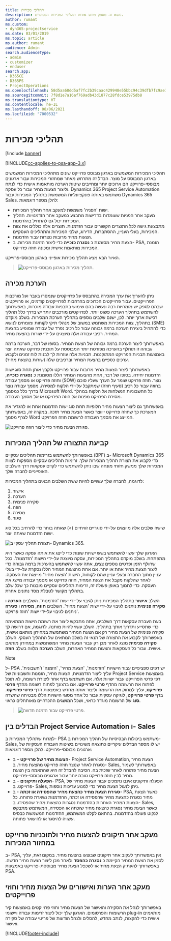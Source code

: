 ```yaml
---
title: תהליכי מכירות
description: נושא זה מספק מידע אודות תהליכי המכירות הבסיסיים.
author: rumant
ms.custom:
- dyn365-projectservice
ms.date: 03/01/2019
ms.topic: article
ms.author: rumant
audience: Admin
search.audienceType:
- admin
- customizer
- enduser
search.app:
- D365CE
- D365PS
- ProjectOperations
ms.openlocfilehash: 58d5aa68dd5af7fc2b39caac429948e55bbc94c39dfb7fc9ae15a37cc3c92ce6
ms.sourcegitcommit: 7f8d1e7a16af769adb43d1877c28fdce53975db8
ms.translationtype: HT
ms.contentlocale: he-IL
ms.lasthandoff: 08/06/2021
ms.locfileid: "7000532"
---
```

# <a name="sales-processes"></a>תהליכי מכירות

[!include [banner](../includes/psa-now-project-operations.md)]

[!INCLUDE[cc-applies-to-psa-app-3.x](../includes/cc-applies-to-psa-app-3x.md)]

תהליכי המכירות המשמשים בארגון מבוסס פרוייקט שונים מתהליכי המכירות המשמשים בארגון המבוסס על מוצר. הבדל זה מתרחש מאחר שמחזורי המכירות עבור ארגונים מבוססי-פרוייקט הם ארוכים יותר ומחייבים שיטות הערכה מותאמות אישית כדי לנתח וליצור הצעות מחיר עבור כל עסקה. Dynamics 365 Project Service Automation משתמש באותה פונקציונליות המשמשת בתהליך המכירות עבור Dynamics 365 Sales. להלן מספר דוגמאות:

- ישות 'הפניה' משמשת למעקב אחר תהליך המכירות.
- מעקב אחר הפניות שעומדות בדרישות מתבצע כמעקב אחר הזדמנויות. תהליך המכירות יכול גם להתחיל בהזדמנות.
- מתבצעת גישה לכל התוצרים הקשורים עבור הזדמנות. תוצרים אלה כוללים את צוות המכירות, בעלי העניין, ההסתברות, הדירוג, שלבי המכירות והתהליכים העסקיים.
- הצעות מחיר מרובות נוצרות עבור הזדמנות.
- הצעת מחיר מסומנת כ **נסגרה כזכייה** כדי ליצור הזמנת מכירות. ב- PSA, הזמנת המכירות מותאמת אישית ומכונה חוזה פרוייקט.

האיור הבא מציג תהליך מכירות אופייני בארגון מבוסס-פרוייקט.

> ![תהליך מכירות בארגון מבוסס-פרוייקט.](media/basic-guide-1.png)

## <a name="estimating-a-sale"></a>הערכת מכירה
ניתן להעריך את ערך המכירה בהתבסס על פרוייקטים שנמסרו בעבר ועל מורכבות הפרוייקטים. עבור פרוייקטים הכרוכים בהרחבות לפרוייקטים קודמים, או פרוייקטים שבהם לספק יש מומחיות רבה ונעשה בהם שימוש בתבניות עבודה מוכרות, באפשרותך להשתמש בתהליך הערכה פשוט יותר. לפרויקטים מורכבים יותר יש בדרך כלל תהליך רכישה ארוך יותר. לכן, ישנם שלבים נוספים בתהליך הערכת המכירות. בשלב מוקדם בתהליך, צוות המכירות משתמש במשוב של מנהלי תיקי לקוחות ומומחים לנושא (SME) כדי להתחיל ביצירת הערכה ברמה גבוהה עבור כל רכיב נפרד של עבודה שמופיע בהצעת המחיר. רכיבי עבודה אלה מיוצגים על-ידי שורות בהצעת מחיר. 

באפשרותך ליצור הערכה ברמה גבוהה של הצעת המחיר. בסופו של דבר, הערכה ברמה גבוהה זו תוחלף בהערכה מפורטת יותר המבוססת על תוכנית פרויקט שאתה יוצר באמצעות תבניות הפרויקט המתוקננות. תבניות אלה עוזרות לך לבנות לוח זמנים ולקבוע ערכים כספיים בהצעת המחיר וברכיבים שלה (שורות בהצעת מחיר). 

באפשרותך ליצור הצעות מחיר מרובות עבור פרוייקט ולקבץ אותן תחת סוג ישות הזדמנות יחידה. בסופו של דבר, אחת מהצעות המחיר הללו מסומנת כ **נסגרה כזכייה**, וחוזה פרוייקט או מסמך עבודה (SOW) נוצר. חוזה פרויקט שומר על הערך שעליו סוכם בחוזה עבור כל רכיב (סעיף חוזה) שמתקבל על-ידי הלקוח למסירה. מסמך עבודה נוצר בדרך כלל כמסמך Microsoft Word. כל החשבוניות הנשלחות אל הלקוח במהלך מסירת הפרויקט מפנות אל חוזה הפרויקט או אל מסמך העבודה.

באפשרותך גם ליצור הצעות מחיר חלופיות תחת סוג ישות הזדמנות אחת או להגדיר את המערכת כך שחוזה פרוייקט ייווצר כאשר הצעת מחיר תזכה. במקרה זה, באפשרותך לצרף מסמך Word המייצג את מסמך העבודה לרשומת חוזה הפרויקט.

![סגירת הצעת מחיר כדי ליצור חוזה פרוייקט.](media/basic-guide-2.png)

## <a name="configuring-the-sales-process"></a>קביעת התצורה של תהליך המכירות
באפשרותך להשתמש בזרימות תהליכים עסקיים (BPF) ב- Microsoft Dynamics 365 כדי לקבוע את תצורת תהליך המכירות שלך. זרימות תהליכים עסקיים מספקות לצוות המכירות שלך ממשק חזותי מונחה שבו ניתן להשתמש כדי לקדם עסקאות דרך השלבים האופייניים לחברה שלך.

לדוגמה, לחברה שלך עשויים להיות ששת השלבים הבאים בתהליך המכירות:

1. אישור
2. הערכה
3. סקירה פנימית
4. חוזה
5. מסירה
6. סגור

שישה שלבים אלה מיוצגים על-ידי סוגריים זוויתיים (\>) שאתה בוחר כדי להרחיב בכל סוג ישות הזדמנות שאתה יוצר.

![תצורת תהליך עסקי ב- Dynamics 365.](media/basic-guide-3.png)
 
הארגון שלך עשוי להשתמש בשש ישויות שונות כדי לייצג את אותה עסקה כאשר היא מתפתחת. בשלב מוקדם בתהליך המכירות, עסקה מיוצגת על-ידי הישות 'הזדמנות'. ככל שחולף הזמן ופרטים נוספים צצים, אתה עשוי להשתמש בהערכות ברמה גבוהה כדי ליצור הצעת מחיר אחת או יותר. אם אחת מהצעות המחיר הללו נסקרת על-ידי בעלי עניין מתוך החברה ובעלי עניין שהם לקוחות, הישות 'הצעת מחיר' מייצגת את העסקה. לאחר שהלקוח מקבל את הצעת המחיר, חוזה פרויקט או מסמך עבודה מייצג את העסקה. כדי לתמוך באופן פעולה זה, זרימות תהליכים עסקיים מובנות כך שכל שלב בתהליך מקושר לטבלת מסד נתונים אחרת.

השלב **אישור** בתהליך המכירות ניתן לגיבוי על-ידי ישות 'הזדמנות'. השלבים **הערכה** ו **סקירה פנימית** ניתנים לגיבוי על-ידי ישות 'הצעת מחיר'. השלבים **חוזה**, **מסירה** ו **סגירה** ניתנים לגיבוי על-ידי ישות 'חוזה פרויקט'.

בעת העברת עסקאות דרך השלבים, אתה מתבקש ליצור את רשומת הישות המתאימה כדי שתסייע ותדריך אותך בתהליך. השלב עשוי להיות מותנה. לדוגמה, אם דרושה לך סקירה פנימית של הצעת מחיר רק אם הצעת המחיר משתמשת במחירון מותאם אישית, באפשרותך לקבוע את התצורה של תנאי זה בשלב המתאים של התהליך העסקי. השלב **סקירה פנימית** מוצג לאחר מכן רק עבור הצעות מחיר המשתמשות במחירון מותאם אישית. עבור כל העסקאות והצעות המחיר האחרות, השלב **הערכה** מלווה בשלב **חוזה**.

> [!NOTE]
> ל- PSA יש דפים ספציפיים עבור הישויות 'הזדמנות', 'הצעת מחיר', 'הזמנה' ו'חשבונית'. עליך ליצור הזדמנויות, הצעות מחיר, הזמנות וחשבוניות של Project Service באמצעות דפי פרטי הפרוייקט עבור ישויות אלה. אם תשתמש בדף אחר ליצירת רשומה, לא תוכל לפתוח את הרשומה מהדף **פרטי פרוייקט**. אם ברצונך לפתוח רשומה מהדף **פרטי פרוייקט**, עליך למחוק את הרשומה וליצור אותה מחדש באמצעות הדף **פרטי פרוייקט**. בדף **פרטי פרוייקט**, לוגיקה עסקית עבור כל אחד מסוגי הישויות הללו מבטיחה שהשדה **סוג** של הרשומה מוגדר כראוי, ושכל המושגים ההכרחיים מאותחלים כראוי.

> ![פרטי פרוייקט עבור הזמנה חדשה.](media/basic-guide-4.png)
 
## <a name="differences-between-project-service-automation-and-sales"></a>הבדלים בין Project Service Automation ו- Sales
למרות שתהליך המכירות ב- PSA משתמש ביכולות הבסיסיות של תהליך המכירות ב- Sales, יש לו מספר הבדלים עיקריים כתוצאה משינויים בשיטות העבודה העסקיות של ארגונים מבוססי-פרוייקט. להלן מספר דוגמאות:

- **הצעות מחיר של פרוייקט** – ב- Project Service Automation, הצעת מחיר נסגרת לאחר שנוצר חוזה פרוייקט מהצעת מחיר. ב- Sales, באפשרותך לשמור הצעת מחיר פתוחה לאחר שזכית בה. הסיבה להבדל זה היא שהתאמה בין הצעת מחיר לבין חוזה פרוייקט טובה יותר עבור ארגונים מבוססי-פרוייקט. 
- **הפעלה ותיקונים** – ב- PSA, הפעלה ותיקונים אינם נתמכים עבור הצעות מחיר של פרוייקט. ב- Sales, ניתן לנעול הצעת מחיר כדי למנוע עריכות נוספות.
- **סגירת הצעת מחיר כהצעת מחיר שהפסידה או זכתה** - ב- PSA, כאשר הצעת מחיר נסגרת כהצעת מחיר שהפסידה או זכתה, ההזדמנות נשארת פתוחה. כל הצעות המחיר האחרות בהזדמנות נסגרות כהצעות מחיר שהפסידו. ב- Sales, כאשר הצעת מחיר נסגרת כהצעת מחיר שזכתה או הפסידה, המשתמש מתבקש לנקוט פעולה בהזדמנות. בהתאם לקלט המשתמש, ההזדמנות המשמשת כבסיס עשויה להיסגר או להישאר פתוחה.

## <a name="tracking-revisions-to-quotes-and-project-plans-in-the-sales-cycle"></a>מעקב אחר תיקונים להצעות מחיר ולתוכניות פרוייקט במחזור המכירות
ב- PSA, אין באפשרותך לעקוב אחר תיקונים שבוצעו בהצעת מחיר. במקום זאת, עליך לסמן את הצעת המחיר הקיימת כ **נסגרה כהפסד** ולאחר מכן ליצור הצעת מחיר חדשה. באפשרותך להעתיק הצעת מחיר או לשכפל הצעת מחיר מבוססת-פרוייקט באמצעות PSA.

## <a name="tracking-comments-and-approvals-of-quotes-and-project-contracts"></a>מעקב אחר הערות ואישורים של הצעות מחיר וחוזי פרוייקטים
באפשרותך לנהל את הסקירה והאישור של הצעות מחיר וחוזי פרוייקטים באמצעות קיר הרשומות והפרסומים. הארגון שלך יכול ליצור זרימות עבודה ויישומי plug-in מותאמים אישית כדי להקצות, לנתב מחדש, להסלים ולנהל הודעות של פריטי עבודה של סקירה ואישור.


[!INCLUDE[footer-include](../includes/footer-banner.md)]